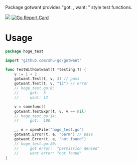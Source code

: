 Package gotwant provides "got: , want: " style test functions.

[![](https://godoc.org/github.com/shu-go/gotwant?status.svg)](https://godoc.org/github.com/shu-go/gotwant)
[![Go Report Card](https://goreportcard.com/badge/github.com/shu-go/gotwant)](https://goreportcard.com/report/github.com/shu-go/gotwant)

# Usage

```go
package hoge_test

import "github.com/shu-go/gotwant"

func TestWithGotwant(t *testing.T) {
    v := 1 + 2
    gotwant.Test(t, v, 3) // pass
    gotwant.Test(t, v, "12") // error
    // hoge_test.go:8:
    //     got:  3
    //     want: 12

    v = somefunc()
    gotwant.TestExpr(t, v, v == nil)
    // hoge_test.go:14:
    //     got:  100

    _, e = openFile("hoge_test.go")
    gotwant.Error(t, e, "perm") // pass
    gotwant.Error(t, e, "not found")
    // hoge_test.go:20:
    //     got error:  "permission denied"
    //     want error: "not found"
}
```
